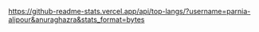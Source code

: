 https://github-readme-stats.vercel.app/api/top-langs/?username=parnia-alipour&anuraghazra&stats_format=bytes
